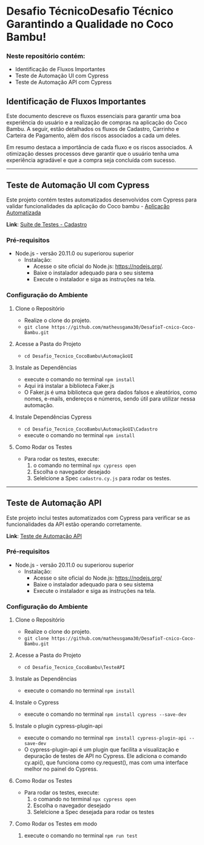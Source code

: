 # Desafio TécnicoDesafio Técnico Garantindo a Qualidade no Coco Bambu!

### Neste repositório contém:
- Identificação de Fluxos Importantes 
- Teste de Automação UI  com Cypress
- Teste de Automação API com Cypress

## Identificação de Fluxos Importantes

Este documento descreve os fluxos essenciais para garantir uma boa experiência do usuário e a realização de compras na aplicação do Coco Bambu. A seguir, estão detalhados os fluxos de Cadastro, Carrinho e Carteira de Pagamento, além dos riscos associados a cada um deles.

Em resumo destaca a importância de cada fluxo e os riscos associados. A otimização desses processos deve garantir que o usuário tenha uma experiência agradável e que a compra seja concluída com sucesso.

---

## Teste de Automação UI  com Cypress

Este projeto contém testes automatizados desenvolvidos com Cypress para validar funcionalidades da aplicação do Coco bambu - [Aplicação Automatizada](https://app-hom.cocobambu.com/delivery)

**Link**: [Suíte de Testes - Cadastro](https://github.com/matheusgama30/DesafioT-cnico-Coco-Bambu/blob/main/Desafio_Tecnico_CocoBambu/Automa%C3%A7%C3%A3oUI/Su%C3%ADtedetestes.md)

### Pré-requisitos

- Node.js - versão 20.11.0 ou superiorou superior
    - Instalação: 
        - Acesse o site oficial do Node.js: https://nodejs.org/.
        - Baixe o instalador adequado para o seu sistema 
        - Execute o instalador e siga as instruções na tela.

### Configuração do Ambiente

1. Clone o Repositório
    - Realize o clone do projeto.
    - `git clone https://github.com/matheusgama30/DesafioT-cnico-Coco-Bambu.git`

2. Acesse a Pasta do Projeto
    - `cd Desafio_Tecnico_CocoBambu\AutomaçãoUI`

3. Instale as Dependências
    - execute o comando no terminal `npm install`
    - Aqui irá instalar a biblioteca Faker.js
    - O Faker.js é uma biblioteca que gera dados falsos e aleatórios, como nomes, e-mails, endereços e números, sendo útil para utilizar nessa automação.

4.  Instale Dependências Cypress
    - `cd Desafio_Tecnico_CocoBambu\AutomaçãoUI\Cadastro`
    - execute o comando no terminal `npm install`

5. Como Rodar os Testes
    - Para rodar os testes, execute:
        1.  o comando no terminal `npx cypress open`
        2.  Escolha o navegador desejado
        3. Selelcione a Spec `cadastro.cy.js` para rodar os testes.

---

## Teste de Automação API

Este projeto inclui testes automatizados com Cypress para verificar se as funcionalidades da API estão operando corretamente.

**Link**: [Teste de Automação API](https://github.com/matheusgama30/DesafioT-cnico-Coco-Bambu/blob/main/Desafio_Tecnico_CocoBambu/TesteAPI/Automa%C3%A7%C3%A3oAPI.md)

### Pré-requisitos

- Node.js - versão 20.11.0 ou superiorou superior
    - Instalação: 
        - Acesse o site oficial do Node.js: https://nodejs.org/
        - Baixe o instalador adequado para o seu sistema 
        - Execute o instalador e siga as instruções na tela.

### Configuração do Ambiente

1. Clone o Repositório
    - Realize o clone do projeto.
    - `git clone https://github.com/matheusgama30/DesafioT-cnico-Coco-Bambu.git`

2. Acesse a Pasta do Projeto
    - `cd Desafio_Tecnico_CocoBambu\TesteAPI`

3. Instale as Dependências
    - execute o comando no terminal `npm install`

4.  Instale o Cypress
    - execute o comando no terminal `npm install cypress --save-dev`

5. Instale o plugin cypress-plugin-api
    - execute o comando no terminal `npm install cypress-plugin-api --save-dev`
    - O cypress-plugin-api é um plugin que facilita a visualização e depuração de testes de API no Cypress. Ele adiciona o comando cy.api(), que funciona como cy.request(), mas com uma interface melhor no painel do Cypress.

6. Como Rodar os Testes
    - Para rodar os testes, execute:
        1. o comando no terminal `npx cypress open`
        2.  Escolha o navegador desejado
        3. Selelcione a Spec desejada para rodar os testes

7. Como Rodar os Testes em modo 
    1.  execute o comando no terminal `npm run test` 